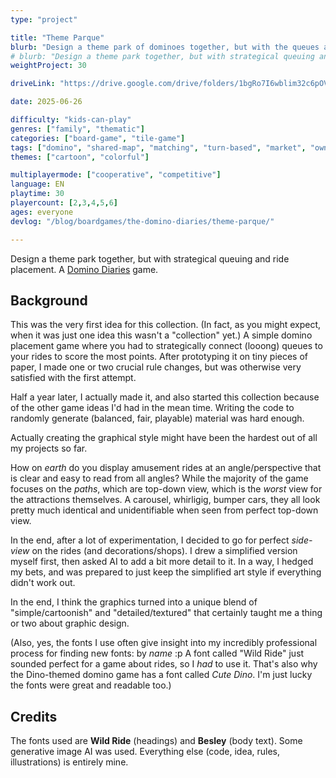 ```yaml
---
type: "project"

title: "Theme Parque"
blurb: "Design a theme park of dominoes together, but with the queues and attractions that score you the most points."
# blurb: "Design a theme park together, but with strategical queuing and ride placement. A [Domino Diaries](/the-domino-diaries/) game."
weightProject: 30

driveLink: "https://drive.google.com/drive/folders/1bgRo7I6wblim32c6pOV8wKh_CWHedtOB"

date: 2025-06-26

difficulty: "kids-can-play"
genres: ["family", "thematic"]
categories: ["board-game", "tile-game"]
tags: ["domino", "shared-map", "matching", "turn-based", "market", "ownership", "high-score", "networks"]
themes: ["cartoon", "colorful"]

multiplayermode: ["cooperative", "competitive"]
language: EN
playtime: 30
playercount: [2,3,4,5,6]
ages: everyone
devlog: "/blog/boardgames/the-domino-diaries/theme-parque/"

---
```


Design a theme park together, but with strategical queuing and ride placement. A [Domino Diaries](/the-domino-diaries/) game.

## Background

This was the very first idea for this collection. (In fact, as you might expect, when it was just one idea this wasn't a "collection" yet.) A simple domino placement game where you had to strategically connect (looong) queues to your rides to score the most points. After prototyping it on tiny pieces of paper, I made one or two crucial rule changes, but was otherwise very satisfied with the first attempt.

Half a year later, I actually made it, and also started this collection because of the other game ideas I'd had in the mean time. Writing the code to randomly generate (balanced, fair, playable) material was hard enough. 

Actually creating the graphical style might have been the hardest out of all my projects so far. 

How on _earth_ do you display amusement rides at an angle/perspective that is clear and easy to read from all angles? While the majority of the game focuses on the _paths_, which are top-down view, which is the _worst_ view for the attractions themselves. A carousel, whirligig, bumper cars, they all look pretty much identical and unidentifiable when seen from perfect top-down view.

In the end, after a lot of experimentation, I decided to go for perfect _side-view_ on the rides (and decorations/shops). I drew a simplified version myself first, then asked AI to add a bit more detail to it. In a way, I hedged my bets, and was prepared to just keep the simplified art style if everything didn't work out.

In the end, I think the graphics turned into a unique blend of "simple/cartoonish" and "detailed/textured" that certainly taught me a thing or two about graphic design.

(Also, yes, the fonts I use often give insight into my incredibly professional process for finding new fonts: by _name_ :p A font called "Wild Ride" just sounded perfect for a game about rides, so I _had_ to use it. That's also why the Dino-themed domino game has a font called _Cute Dino_. I'm just lucky the fonts were great and readable too.)

## Credits

The fonts used are **Wild Ride** (headings) and **Besley** (body text). Some generative image AI was used. Everything else (code, idea, rules, illustrations) is entirely mine.